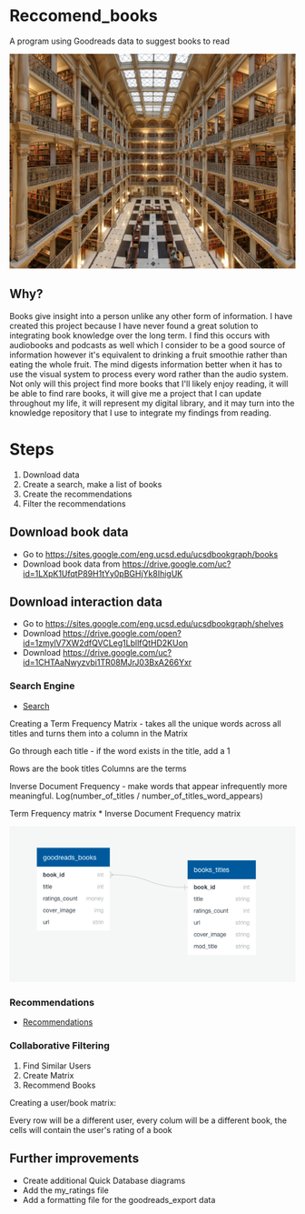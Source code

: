 # Reccomend_books
A program using Goodreads data to suggest books to read

![image](./images/George-peabody-library.jpeg)

## Why?

Books give insight into a person unlike any other form of information. I have created this project because I have never found a great solution to integrating book knowledge over the long term. I find this occurs with audiobooks and podcasts as well which I consider to be a good source of information however it's equivalent to drinking a fruit smoothie rather than eating the whole fruit. The mind digests information better when it has to use the visual system to process every word rather than the audio system. Not only will this project find more books that I'll likely enjoy reading, it will be able to find rare books, it will give me a project that I can update throughout my life, it will represent my digital library, and it may turn into the knowledge repository that I use to integrate my findings from reading.


# Steps

1) Download data
2) Create a search, make a list of books
3) Create the recommendations 
4) Filter the recommendations

## Download book data
* Go to https://sites.google.com/eng.ucsd.edu/ucsdbookgraph/books
* Download book data from https://drive.google.com/uc?id=1LXpK1UfqtP89H1tYy0pBGHjYk8IhigUK

## Download interaction data
* Go to https://sites.google.com/eng.ucsd.edu/ucsdbookgraph/shelves
* Download https://drive.google.com/open?id=1zmylV7XW2dfQVCLeg1LbllfQtHD2KUon
* Download https://drive.google.com/uc?id=1CHTAaNwyzvbi1TR08MJrJ03BxA266Yxr


### Search Engine

- [Search](./search.ipynb)

Creating a Term Frequency Matrix - takes all the unique words across all titles and turns them into a column in the Matrix

Go through each title - if the word exists in the title, add a 1

Rows are the book titles
Columns are the terms

Inverse Document Frequency - make words that appear infrequently more meaningful.
Log(number_of_titles / number_of_titles_word_appears)

Term Frequency matrix * Inverse Document Frequency matrix

![image](./images/search_data.png)

### Recommendations

- [Recommendations](./recommendations.ipynb)


### Collaborative Filtering

1) Find Similar Users
2) Create Matrix
3) Recommend Books


Creating a user/book matrix:

Every row will be a different user, every colum will be a different book, the cells will contain the user's rating of a book


## Further improvements

- Create additional Quick Database diagrams
- Add the my_ratings file
- Add a formatting file for the goodreads_export data


